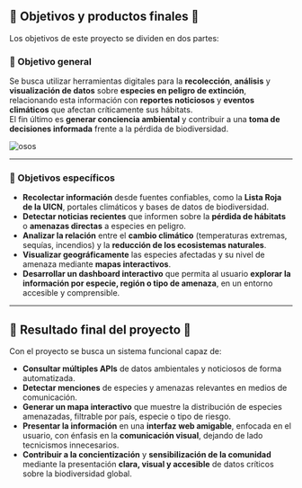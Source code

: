 
















## 🌿 Objetivos y productos finales 🌿

Los objetivos de este proyecto se dividen en dos partes:

### 🐼 Objetivo general

Se busca utilizar herramientas digitales para la **recolección**, **análisis** y **visualización de datos** sobre **especies en peligro de extinción**, relacionando esta información con **reportes noticiosos** y **eventos climáticos** que afectan críticamente sus hábitats.  
El fin último es **generar conciencia ambiental** y contribuir a una **toma de decisiones informada** frente a la pérdida de biodiversidad.

![osos](imagenes/Cartoon_Network_Bear_Sticker_by_The_Oluk_-_Find_&_Share_on_GIPHY.gif)


---

### 🐼 Objetivos específicos

- **Recolectar información** desde fuentes confiables, como la **Lista Roja de la UICN**, portales climáticos y bases de datos de biodiversidad.
- **Detectar noticias recientes** que informen sobre la **pérdida de hábitats** o **amenazas directas** a especies en peligro.
- **Analizar la relación** entre el **cambio climático** (temperaturas extremas, sequías, incendios) y la **reducción de los ecosistemas naturales**.
- **Visualizar geográficamente** las especies afectadas y su nivel de amenaza mediante **mapas interactivos**.
- **Desarrollar un dashboard interactivo** que permita al usuario **explorar la información por especie, región o tipo de amenaza**, en un entorno accesible y comprensible.

---

## 🌿 Resultado final del proyecto 🌿

Con el proyecto se busca un sistema funcional capaz de:

- **Consultar múltiples APIs** de datos ambientales y noticiosos de forma automatizada.
- **Detectar menciones** de especies y amenazas relevantes en medios de comunicación.
- **Generar un mapa interactivo** que muestre la distribución de especies amenazadas, filtrable por país, especie o tipo de riesgo.
- **Presentar la información** en una **interfaz web amigable**, enfocada en el usuario, con énfasis en la **comunicación visual**, dejando de lado tecnicismos innecesarios.
- **Contribuir a la concientización** y **sensibilización de la comunidad** mediante la presentación **clara, visual y accesible** de datos críticos sobre la biodiversidad global.
